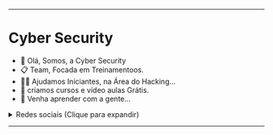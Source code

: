 <hr>

# Cyber Security

- 👋 Olá, Somos, a Cyber Security
- 📋 Team, Focada em Treinamentoos.
- 👨‍💻 Ajudamos Iniciantes, na Área do Hacking...
- 📝 criamos cursos e vídeo aulas Grátis.
- 🤝 Venha aprender com a gente...

<details>
    <summary>Redes sociais (Clique para expandir)</summary>
    

    [![YouTube](https://img.shields.io/badge/YouTube-Subscribe-FF0000?style=social&logo=YouTube)](https://youtube.com/channel/UCQG88oM4l59Vbl0B6PQ8LGQ) <br>
    [![GitHub](https://img.shields.io/badge/GitHub-Follow%20me-181717?style=social&logo=GitHub)](https://github.com/CybeSecurityOficial)


</details>

<hr>
